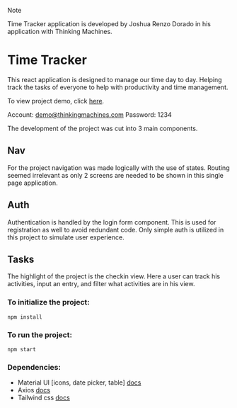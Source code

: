 > [!NOTE] 
> Time Tracker application is developed by Joshua Renzo Dorado in his application with Thinking Machines. 

# Time Tracker

This react application is designed to manage our time day to day. Helping track the tasks of everyone to help with productivity and time management.  

To view project demo, click [here](https://time-tracker-wev9.onrender.com/).

Account: demo@thinkingmachines.com Password: 1234

The development of the project was cut into 3 main components.

## Nav

For the project navigation was made logically with the use of states. Routing seemed irrelevant as only 2 screens are needed to be shown in this single page application.

## Auth

Authentication is handled by the login form component. This is used for registration as well to avoid redundant code. Only simple auth is utilized in this project to simulate user experience.


## Tasks
The highlight of the project is the checkin view. Here a user can track his activities, input an entry, and filter what activities are in his view.

### To initialize the project:

```
npm install
```

### To run the project:

```
npm start
```

### Dependencies:
* Material UI [icons, date picker, table] [docs](https://mui.com/material-ui/getting-started/)
* Axios [docs](https://axios-http.com/docs/intro)
* Tailwind css [docs](https://tailwindcss.com/)
